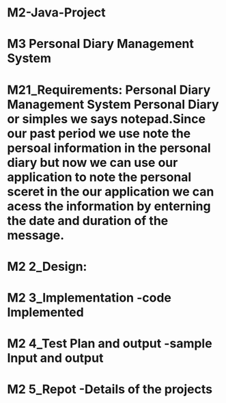 # M2-Java-Project
# M3 Personal Diary Management System
# M21_Requirements: Personal Diary Management System Personal Diary or simples we says notepad.Since our past period we use note the persoal information in the personal diary but now we can use our application to note the personal sceret in the our application we can acess the information by enterning the date and duration of the message. 
# M2 2_Design: 
# M2 3_Implementation -code Implemented 
# M2 4_Test Plan and output -sample Input and output 
# M2 5_Repot -Details of the projects
